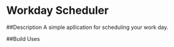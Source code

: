 # Workday Scheduler

##Description
A simple apllication for scheduling your work day.

##Build Uses
